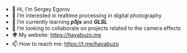 - 👋 Hi, I’m Sergey Egorov
- 👀 I’m interested in realtime processing in digital photography
- 🌱 I’m currently learning **_p5js_** and **_GLSL_**
- 💞️ I’m looking to collaborate on projects related to the camera effects
- 🌍 My website: https://hayabuzo.me
- 📫 How to reach me: https://t.me/hayabuzo

<!---
hayabuzo/hayabuzo is a ✨ special ✨ repository because its `README.md` (this file) appears on your GitHub profile.
You can click the Preview link to take a look at your changes.
--->
